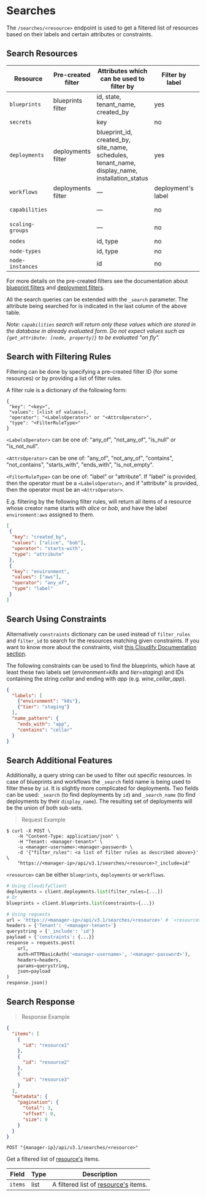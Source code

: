 # Searches

The `/searches/<resource>` endpoint is used to get a filtered list of resources based on their
labels and certain attributes or constraints.


## Search Resources

| Resource         | Pre-created filter | Attributes which can be used to filter by                                                      | Filter by label    | Search by          |
|------------------|--------------------|------------------------------------------------------------------------------------------------|--------------------|--------------------|
| `blueprints`     | blueprints filter  | id, state, tenant_name, created_by                                                             | yes                | id                 |
| `secrets`        |                    | key                                                                                            | no                 | id (key)           |
| `deployments`    | deployments filter | blueprint_id, created_by, site_name, schedules, tenant_name, display_name, installation_status | yes                | id, display_name   |
| `workflows`      | deployments filter | —                                                                                              | deployment's label | (deployment) id    |
| `capabilities`   |                    | —                                                                                              | no                 | capability value   |
| `scaling-groups` |                    | —                                                                                              | no                 | scaling_group name |
| `nodes`          |                    | id, type                                                                                       | no                 | id                 |
| `node-types`     |                    | id, type                                                                                       | no                 | type               |
| `node-instances` |                    | id                                                                                             | no                 | id                 |

For more details on the pre-created filters see the documentation about
[blueprint filters](https://docs.cloudify.co/latest/cli/orch_cli/blueprints/#blueprint-filters) and
[deployment filters](https://docs.cloudify.co/latest/cli/orch_cli/deployments/#deployment-filters).

All the search queries can be extended with the `_search` parameter.  The attribute being searched
for is indicated in the last column of the above table.

_Note: `capabilities` search will return only these values which are stored in the database in
already evaluated form.  Do not expect values such as `{get_attribute: [node, property]}` to be
evaluated "on fly"._


## Search with Filtering Rules

Filtering can be done by specifying a pre-created filter ID (for some resources) or by providing
a list of filter rules.


A filter rule is a dictionary of the following form:
```text
{
 "key": "<key>",
 "values": [<list of values>],
 "operator": "<LabelsOperator>" or "<AttrsOperator>",
 "type": "<FilterRuleType>"
}
```
`<LabelsOperator>` can be one of: "any_of", "not_any_of", "is_null" or "is_not_null".

`<AttrsOperator>` can be one of: "any_of", "not_any_of", "contains", "not_contains", "starts_with", "ends_with", "is_not_empty".

`<FilterRuleType>` can be one of: "label" or "attribute". If "label" is provided, then the operator must be a `<LabelsOperator>`, and if "attribute" is provided, then
the operator must be an `<AttrsOperator>`.

E.g. filtering by the following filter rules, will return all items of a resource whose creator name starts with _alice_ or _bob_,
and have the label `environment:aws` assigned to them.

```json
[
 {
  "key": "created_by",
  "values": ["alice", "bob"],
  "operator": "starts-with",
  "type": "attribute"
 },
 {
  "key": "environment",
  "values": ["aws"],
  "operator": "any_of",
  "type": "label"
 }
]
```


## Search Using Constraints

Alternatively `constraints` dictionary can be used instead of `filter_rules` and `filter_id` to
search for the resources matching given constraints.  If you want to know more about the
constraints, visit [this Cloudify Documentation section](https://docs.cloudify.co/latest/developer/blueprints/spec-inputs/#constraints).

The following constraints can be used to find the blueprints, which have at least these two labels
set (_environment=k8s_ and _tier=staging_) and IDs containing the string _cellar_ and ending
with _app_ (e.g. _wine_cellar_app_).

```json
{
  "labels": [
    {"environment": "k8s"},
    {"tier": "staging"}
  ],
  "name_pattern": {
    "ends_with": "app",
    "contains": "cellar"
  }
}
```


## Search Additional Features

Additionally, a query string can be used to filter out specific resources.  In case of blueprints
and workflows the  `_search` field name is being used to filter these by `id`.  It is slightly more
complicated for deployments.  Two fields can be used: `_search` (to find deployments by `id`)
and `_search_name` (to find deployments by their `display_name`).  The resulting set of deployments
will be the union of both sub-sets.

> Request Example

```shell
$ curl -X POST \
    -H "Content-Type: application/json" \
    -H "Tenant: <manager-tenant>" \
    -u <manager-username>:<manager-password> \
    -d '{"filter_rules": <a list of filter rules as described above>}' \
    "https://<manager-ip>/api/v3.1/searches/<resource>?_include=id"
```

`<resource>` can be either `blueprints`, `deployments` or `workflows`.

```python
# Using CloudifyClient
deployments = client.deployments.list(filter_rules=[...])
# Or
blueprints = client.blueprints.list(constraints={...})

# Using requests
url = 'https://<manager-ip>/api/v3.1/searches/<resource>' # `<resource>` can be either `blueprints`, `deployments` or `workflows`
headers = {'Tenant': '<manager-tenant>'}
querystring = {'_include': 'id'}
payload = {'constraints': {...}}
response = requests.post(
    url,
    auth=HTTPBasicAuth('<manager-username>', '<manager-password>'),
    headers=headers,
    params=querystring,
    json=payload
)
response.json()

```


## Search Response

> Response Example

```json
{
  "items": [
    {
      "id": "resource1"
    },
    {
      "id": "resource2"
    },
    {
      "id": "resource3"
    }
  ],
  "metadata": {
    "pagination": {
      "total": 3,
      "offset": 0,
      "size": 0
    }
  }
}
```

`POST "{manager-ip}/api/v3.1/searches/<resource>"`

Get a filtered list of [resource's](#search-resources) items.

Field | Type | Description
--------- | ------- | -------
`items` | list | A filtered list of [resource's](#search-resources) items.
